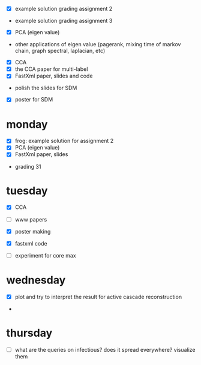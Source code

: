 - [X] example solution grading assignment 2
- example solution grading assignment 3
- [X] PCA (eigen value)
- other applications of eigen value (pagerank, mixing time of markov chain, graph spectral, laplacian, etc)
- [X] CCA
- [X] the CCA paper for multi-label
- [X] FastXml paper, slides and code
- polish the slides for SDM
- [X] poster for SDM

# monday

- [X] frog: example solution for assignment 2
- [X] PCA (eigen value)
- [X] FastXml paper, slides
- grading 31

# tuesday

- [X] CCA
- [ ] www papers
- [X] poster making
- [X] fastxml code
- [ ] experiment for core max


# wednesday

- [X] plot and try to interpret the result for active cascade reconstruction
- 

# thursday

- [ ] what are the queries on infectious? does it spread everywhere? visualize them
